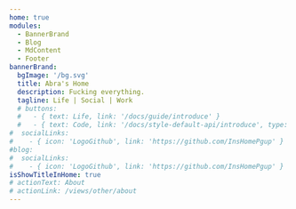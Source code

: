 ```yaml
---
home: true
modules:
  - BannerBrand
  - Blog
  - MdContent
  - Footer
bannerBrand:
  bgImage: '/bg.svg'
  title: Abra's Home
  description: Fucking everything.
  tagline: Life | Social | Work 
  # buttons:
  #   - { text: Life, link: '/docs/guide/introduce' }
  #   - { text: Code, link: '/docs/style-default-api/introduce', type: 'plain' }
#  socialLinks:
#    - { icon: 'LogoGithub', link: 'https://github.com/InsHomePgup' }
#blog:
#  socialLinks:
#    - { icon: 'LogoGithub', link: 'https://github.com/InsHomePgup' }
isShowTitleInHome: true
# actionText: About
# actionLink: /views/other/about
---
```

